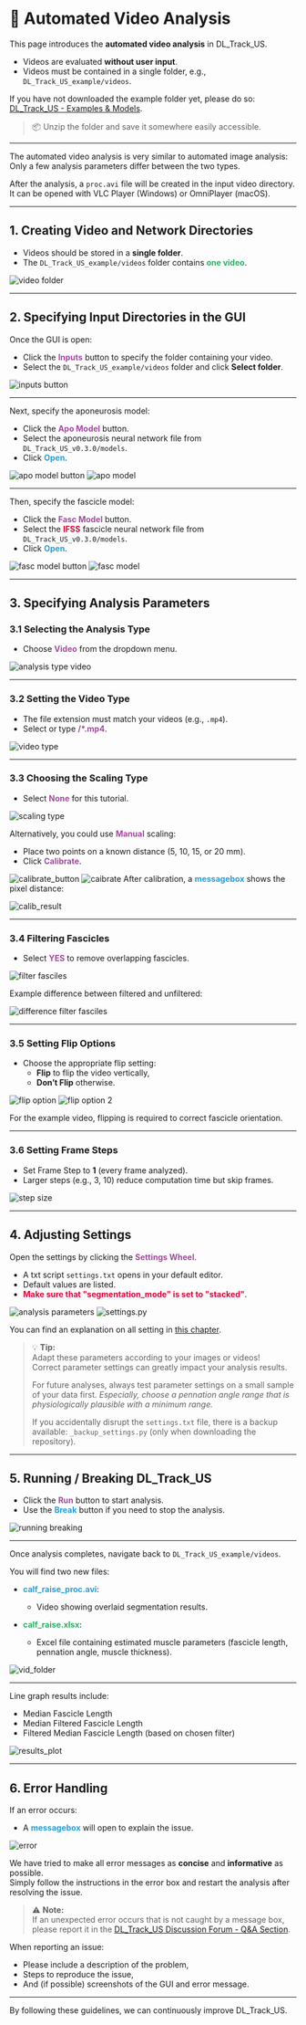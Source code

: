 # 🎥 Automated Video Analysis

This page introduces the **automated video analysis** in DL_Track_US.

- Videos are evaluated **without user input**.
- Videos must be contained in a single folder, e.g., `DL_Track_US_example/videos`.

If you have not downloaded the example folder yet, please do so:  
[DL_Track_US - Examples & Models](https://osf.io/7mjsc/?view_only=).

> 📦 Unzip the folder and save it somewhere easily accessible.

---

The automated video analysis is very similar to automated image analysis:  
Only a few analysis parameters differ between the two types.

After the analysis, a `proc.avi` file will be created in the input video directory.  
It can be opened with VLC Player (Windows) or OmniPlayer (macOS).

---

## 1. Creating Video and Network Directories

- Videos should be stored in a **single folder**.
- The `DL_Track_US_example/videos` folder contains <span style="color: #2eaf66;">**one video**</span>.

![video folder](md_graphics/ava/video_folder.PNG)

---

## 2. Specifying Input Directories in the GUI

Once the GUI is open:

- Click the <span style="color: #a34ba1;">**Inputs**</span> button to specify the folder containing your video.
- Select the `DL_Track_US_example/videos` folder and click **Select folder**.

![inputs button](md_graphics/ava/inputs_button.PNG)

---

Next, specify the aponeurosis model:

- Click the <span style="color: #a34ba1;">**Apo Model**</span> button.
- Select the aponeurosis neural network file from `DL_Track_US_v0.3.0/models`.
- Click <span style="color: #299ed9;">**Open**</span>.

![apo model button](md_graphics/ava/apo_model_button.png)
![apo model](md_graphics/ava/apo_model.png)

---

Then, specify the fascicle model:

- Click the <span style="color: #a34ba1;">**Fasc Model**</span> button.
- Select the <span style="color: #dd083e;">**IFSS**</span> fascicle neural network file from `DL_Track_US_v0.3.0/models`.
- Click <span style="color: #299ed9;">**Open**</span>.

![fasc model button](md_graphics/ava/fasc_model_button.png)
![fasc model](md_graphics/ava/fasc_model.png)

---

## 3. Specifying Analysis Parameters

### 3.1 Selecting the Analysis Type

- Choose <span style="color: #a34ba1;">**Video**</span> from the dropdown menu.

![analysis type video](md_graphics/ava/analysis_type_video.png)

---

### 3.2 Setting the Video Type

- The file extension must match your videos (e.g., `.mp4`).
- Select or type <span style="color: #a34ba1;">**/*.mp4**</span>.

![video type](md_graphics/ava/video_type.png)

---

### 3.3 Choosing the Scaling Type

- Select <span style="color: #a34ba1;">**None**</span> for this tutorial.

![scaling type](md_graphics/ava/scaling_type.png)

Alternatively, you could use <span style="color: #a34ba1;">**Manual**</span> scaling:

- Place two points on a known distance (5, 10, 15, or 20 mm).
- Click <span style="color: #a34ba1;">**Calibrate**</span>.

![calibrate_button](md_graphics/ava/calibrate_button.png)
![caibrate](md_graphics/ava/calibrate.png)
After calibration, a <span style="color: #299ed9;">**messagebox**</span> shows the pixel distance:

![calib_result](md_graphics/ava/calibration_result.png)

---

### 3.4 Filtering Fascicles

- Select <span style="color: #a34ba1;">**YES**</span> to remove overlapping fascicles.

![filter fasciles](md_graphics/ava/filter_fascicles.png)

Example difference between filtered and unfiltered:

![difference filter fasciles](md_graphics/ava/difference_filter_fascicles.png)

---

### 3.5 Setting Flip Options

- Choose the appropriate flip setting:
  - **Flip** to flip the video vertically,
  - **Don’t Flip** otherwise.

![flip option](md_graphics/ava/flip_option.png)
![flip option 2](md_graphics/ava/flip_option_2.png)

For the example video, flipping is required to correct fascicle orientation.

---

### 3.6 Setting Frame Steps

- Set Frame Step to **1** (every frame analyzed).
- Larger steps (e.g., 3, 10) reduce computation time but skip frames.

![step size](md_graphics/ava/step_size.png)

---

## 4. Adjusting Settings

Open the settings by clicking the <span style="color: #a34ba1;">**Settings Wheel**</span>.

- A txt script `settings.txt` opens in your default editor.
- Default values are listed.
- <span style="color:#dd083e;">**Make sure that "segmentation_mode" is set to "stacked"**</span>.

![analysis parameters](md_graphics/ava/analysis_parameters.PNG)
![settings.py](md_graphics/ava/settings_py.PNG)

You can find an explanation on all setting in [this chapter](automated_image_analysis.md#4-adjusting-settings).

> 💡 **Tip:**  
> Adapt these parameters according to your images or videos!  
> Correct parameter settings can greatly impact your analysis results.
>
> For future analyses, always test parameter settings on a small sample of your data first.
> *Especially, choose a pennation angle range that is physiologically plausible with a minimum range.*
> 
> If you accidentally disrupt the `settings.txt` file, there is a backup available: `_backup_settings.py` (only when downloading the repository).

---

## 5. Running / Breaking DL_Track_US

- Click the <span style="color: #a34ba1;">**Run**</span> button to start analysis.
- Use the <span style="color: #299ed9;">**Break**</span> button if you need to stop the analysis.

![running breaking](md_graphics/ava/running_breaking.png)

---

Once analysis completes, navigate back to `DL_Track_US_example/videos`.

You will find two new files:

- <span style="color: #299ed9;">**calf_raise_proc.avi**</span>:
  - Video showing overlaid segmentation results.

- <span style="color: #2eaf66;">**calf_raise.xlsx**</span>:
  - Excel file containing estimated muscle parameters (fascicle length, pennation angle, muscle thickness).

![vid_folder](md_graphics/ava/video_folder_after.png)

---

Line graph results include:

- Median Fascicle Length
- Median Filtered Fascicle Length
- Filtered Median Fascicle Length (based on chosen filter)

![results_plot](md_graphics/ava/plotted_results.png)

---

## 6. Error Handling

If an error occurs:

- A <span style="color: #299ed9;">**messagebox**</span> will open to explain the issue.

![error](md_graphics/aia/error.PNG)

We have tried to make all error messages as **concise** and **informative** as possible.  
Simply follow the instructions in the error box and restart the analysis after resolving the issue.

> ⚠️ **Note:**  
> If an unexpected error occurs that is not caught by a message box,  
> please report it in the [DL_Track_US Discussion Forum - Q&A Section](https://github.com/PaulRitsche/DLTrack/discussions/categories/q-a).

When reporting an issue:

- Please include a description of the problem,
- Steps to reproduce the issue,
- And (if possible) screenshots of the GUI and error message.

---

By following these guidelines, we can continuously improve DL_Track_US.